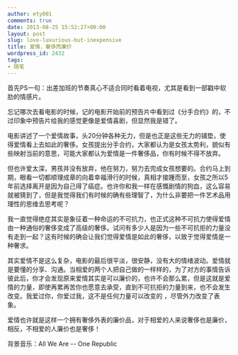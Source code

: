 ```yaml
---
author: ety001
comments: true
date: 2013-08-25 15:52:27+00:00
layout: post
slug: love-luxurious-but-inexpensive
title: 爱情，奢侈而廉价
wordpress_id: 2432
tags:
- 随笔
---
```


首先PS一句：出差加班的节奏真心不适合同时看着电视，尤其是看到一部戳中软肋的情感片。

忘记哪次去看电影的时候，记的电影开始前的预告片中看到过《分手合约》的，不过印象中预告片给我的感觉更像是爱情喜剧，但显然我是错了。

电影讲述了一个爱情故事，头20分钟各种无力，但是也正是这些无力的铺垫，使得爱情看上去如此的奢侈。女孩提出分手合约，大家都认为是女孩太势利，貌似有些映射当前的意思，可能大家都认为爱情是一件奢侈品，你有时候不得不放弃。

但也许爱太深，男孩并没有放弃，他在努力，努力去完成女孩想要的。合约马上到期，眼看一切都顺理成章的向着幸福滑行的时候，真相才接踵而至，女孩之所以5年前选择离开是因为自己得了癌症。也许你和我一样在感慨剧情的狗血，这么容易就被猜到了，但是我觉得我们有时候的确有些理智了，为什么非要把一件艺术品用理性的思维去思考呢？
<!-- more -->

我一直觉得绝症其实是象征着一种命运的不可抗力，也正式这种不可抗力使得爱情由一种通俗的奢侈变成了高级的奢侈。试问有多少人是因为一些不可抗拒的力量没有走到一起？这有时候的确会让我们觉得爱情是如此的奢侈，以致于觉得爱情是一种奢求。

其实爱情不是这么复杂，电影的最后很平淡，很安静，没有大的情绪波动。爱情就是要懂的分享、沟通。当相爱的两个人把自己做的一样样的，为了对方的事情告诉彼此后，你才会发现原来爱情其实是可以廉价的，也许不会那么累，但是这就是爱情的力量，即使再累再苦你也愿意去承受，直到不可抗拒的力量到来，也不会发生改变。我爱过你，你爱过我，这不是任何力量可以改变的 ，尽管外力改变了表象。

爱情也许就是这样一个拥有奢侈外表的廉价品，对于相爱的人来说奢侈也是廉价，相反，不相爱的人廉价也是奢侈！

背景音乐：All We Are -- One Republic
